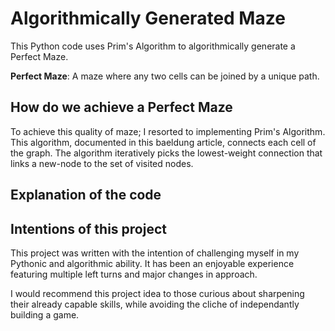 # Algorithmically Generated Maze

This Python code uses Prim's Algorithm to algorithmically generate a Perfect Maze.

**Perfect Maze**: A maze where any two cells can be joined by a unique path.


## How do we achieve a Perfect Maze
To achieve this quality of maze; I resorted to implementing Prim's Algorithm. This algorithm, documented in this baeldung article, connects each cell of the graph. The algorithm iteratively picks the lowest-weight connection that links a new-node to the set of visited nodes.

## Explanation of the code

## Intentions of this project
This project was written with the intention of challenging myself in my Pythonic and algorithmic ability. It has been an enjoyable experience featuring multiple left turns and major changes in approach.

I would recommend this project idea to those curious about sharpening their already capable skills, while avoiding the cliche of independantly building a game.
